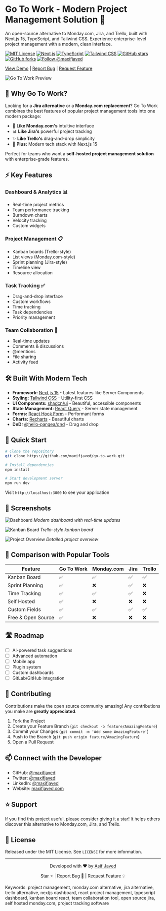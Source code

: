 # Go To Work - Modern Project Management Solution 🚀

An open-source alternative to Monday.com, Jira, and Trello, built with Next.js 15, TypeScript, and Tailwind CSS. Experience enterprise-level project management with a modern, clean interface.

[![MIT License](https://img.shields.io/badge/License-MIT-green.svg)](https://choosealicense.com/licenses/mit/)
[![Next.js](https://img.shields.io/badge/Next.js-15-black)](https://nextjs.org/)
[![TypeScript](https://img.shields.io/badge/TypeScript-5.0-blue)](https://www.typescriptlang.org/)
[![Tailwind CSS](https://img.shields.io/badge/Tailwind-3.0-38bdf8)](https://tailwindcss.com/)
[![GitHub stars](https://img.shields.io/github/stars/maxifjaved/go-to-work)](https://github.com/maxifjaved/go-to-work/stargazers)
[![GitHub forks](https://img.shields.io/github/forks/maxifjaved/go-to-work)](https://github.com/maxifjaved/go-to-work/network)
[![Follow @maxifjaved](https://img.shields.io/twitter/follow/maxifjaved?style=social)](https://twitter.com/maxifjaved)

[View Demo](https://go-to-work.vercel.app) | [Report Bug](https://github.com/maxifjaved/go-to-work/issues) | [Request Feature](https://github.com/maxifjaved/go-to-work/issues)

![Go To Work Preview](screenshot.png)

## 🌟 Why Go To Work?

Looking for a **Jira alternative** or a **Monday.com replacement**? Go To Work combines the best features of popular project management tools into one modern package:

- 🎯 **Like Monday.com's** intuitive interface
- 📊 **Like Jira's** powerful project tracking
- ✨ **Like Trello's** drag-and-drop simplicity
- 🚀 **Plus:** Modern tech stack with Next.js 15

Perfect for teams who want a **self-hosted project management solution** with enterprise-grade features.

## ⚡ Key Features

### Dashboard & Analytics 📊
- Real-time project metrics
- Team performance tracking
- Burndown charts
- Velocity tracking
- Custom widgets

### Project Management 📋
- Kanban boards (Trello-style)
- List views (Monday.com-style)
- Sprint planning (Jira-style)
- Timeline view
- Resource allocation

### Task Tracking ✅
- Drag-and-drop interface
- Custom workflows
- Time tracking
- Task dependencies
- Priority management

### Team Collaboration 👥
- Real-time updates
- Comments & discussions
- @mentions
- File sharing
- Activity feed

## 🛠️ Built With Modern Tech

- **Framework:** [Next.js 15](https://nextjs.org/) - Latest features like Server Components
- **Styling:** [Tailwind CSS](https://tailwindcss.com/) - Utility-first CSS
- **UI Components:** [shadcn/ui](https://ui.shadcn.com/) - Beautiful, accessible components
- **State Management:** [React Query](https://tanstack.com/query/latest) - Server state management
- **Forms:** [React Hook Form](https://react-hook-form.com/) - Performant forms
- **Charts:** [Recharts](https://recharts.org/) - Beautiful charts
- **DnD:** [@hello-pangea/dnd](https://github.com/hello-pangea/dnd) - Drag and drop

## 🚀 Quick Start

```bash
# Clone the repository
git clone https://github.com/maxifjaved/go-to-work.git

# Install dependencies
npm install

# Start development server
npm run dev
```

Visit `http://localhost:3000` to see your application

## 📸 Screenshots

![Dashboard](dashboard.png)
*Modern dashboard with real-time updates*

![Kanban Board](kanban.png)
*Trello-style kanban board*

![Project Overview](project.png)
*Detailed project overview*

## 🎯 Comparison with Popular Tools

| Feature | Go To Work | Monday.com | Jira | Trello |
|---------|------------|------------|------|---------|
| Kanban Board | ✅ | ✅ | ✅ | ✅ |
| Sprint Planning | ✅ | ❌ | ✅ | ❌ |
| Time Tracking | ✅ | ✅ | ✅ | ❌ |
| Self Hosted | ✅ | ❌ | ❌ | ❌ |
| Custom Fields | ✅ | ✅ | ✅ | ✅ |
| Free & Open Source | ✅ | ❌ | ❌ | ❌ |

## 🛣️ Roadmap

- [ ] AI-powered task suggestions
- [ ] Advanced automation
- [ ] Mobile app
- [ ] Plugin system
- [ ] Custom dashboards
- [ ] GitLab/GitHub integration

## 🤝 Contributing

Contributions make the open source community amazing! Any contributions you make are **greatly appreciated**.

1. Fork the Project
2. Create your Feature Branch (`git checkout -b feature/AmazingFeature`)
3. Commit your Changes (`git commit -m 'Add some AmazingFeature'`)
4. Push to the Branch (`git push origin feature/AmazingFeature`)
5. Open a Pull Request

## 📫 Connect with the Developer

- GitHub: [@maxifjaved](https://github.com/maxifjaved)
- Twitter: [@maxifjaved](https://twitter.com/maxifjaved)
- LinkedIn: [@maxifjaved](https://linkedin.com/in/maxifjaved)
- Website: [maxifjaved.com](https://maxifjaved.com)

## ⭐ Support

If you find this project useful, please consider giving it a star! It helps others discover this alternative to Monday.com, Jira, and Trello.

## 📝 License

Released under the MIT License. See `LICENSE` for more information.

---

<p align="center">Developed with ❤️ by <a href="https://github.com/maxifjaved">Asif Javed</a></p>

<p align="center">
<a href="https://github.com/maxifjaved/go-to-work/stargazers">Star ⭐</a>
|
<a href="https://github.com/maxifjaved/go-to-work/issues">Report Bug 🐛</a>
|
<a href="https://github.com/maxifjaved/go-to-work/issues">Request Feature 💡</a>
</p>

Keywords: project management, monday.com alternative, jira alternative, trello alternative, nextjs dashboard, react project management, typescript dashboard, kanban board react, team collaboration tool, open source jira, self hosted monday.com, project tracking software